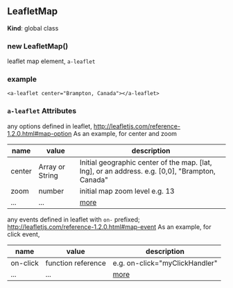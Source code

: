 <a name="LeafletMap"></a>

## LeafletMap
**Kind**: global class  
<a name="new_LeafletMap_new"></a>

### new LeafletMap()
leaflet map element, `a-leaflet`

### example
```
<a-leaflet center="Brampton, Canada"></a-leaflet>
```

### `a-leaflet` Attributes 
any options defined in leaflet, http://leafletjs.com/reference-1.2.0.html#map-option
As an example, for center and zoom 

 |name|value|description|
 |---|---|---|
 |center|Array or String| Initial geographic center of the map. [lat, lng], or an address. e.g. [0,0], "Brampton, Canada"
 |zoom|number| initial map zoom level e.g. 13
 |...|...| [more](http://leafletjs.com/reference-1.2.0.html#map-option)

any events defined in leaflet with `on-` prefixed; http://leafletjs.com/reference-1.2.0.html#map-event
As an example, for click event, 

 |name|value|description|
 |---|---|---|
 |on-click|function reference| e.g. on-click="myClickHandler"
 |...|...| [more](http://leafletjs.com/reference-1.2.0.html#map-event)

